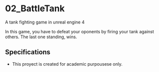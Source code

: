 # 02_BattleTank
A tank fighting game in unreal engine 4

In this game, you have to defeat your oponents by firing your tank against others.
The last one standing, wins.

## Specifications
* This proyect is created for academic purpousese only.
